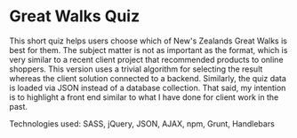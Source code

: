 # Great Walks Quiz

This short quiz helps users choose which of New's Zealands Great Walks is best for them. The subject matter is not as important as the format, which is very similar to a recent client project that recommended products to online shoppers. This version uses a trivial algorithm for selecting the result whereas the client solution connected to a backend. Similarly, the quiz data is loaded via JSON instead of a database collection. That said, my intention is to highlight a front end similar to what I have done for client work in the past. 

Technologies used: SASS, jQuery, JSON, AJAX, npm, Grunt, Handlebars